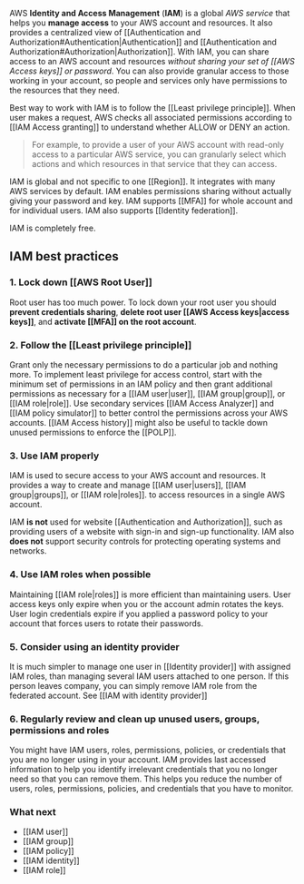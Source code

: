 AWS **Identity and Access Management** (**IAM**) is a global *AWS service* that helps you **manage access** to your AWS account and resources. It also provides a centralized view of [[Authentication and Authorization#Authentication|Authentication]] and [[Authentication and Authorization#Authorization|Authorization]]. With IAM, you can share access to an AWS account and resources *without sharing your set of [[AWS Access keys]] or password*. You can also provide granular access to those working in your account, so people and services only have permissions to the resources that they need. 

Best way to work with IAM is to follow the [[Least privilege principle]]. When user makes a request, AWS checks all associated permissions according to [[IAM Access granting]] to understand whether ALLOW or DENY an action.

> For example, to provide a user of your AWS account with read-only access to a particular AWS service, you can granularly select which actions and which resources in that service that they can access.

IAM is global and not specific to one [[Region]]. It integrates with many AWS services by default. IAM enables permissions sharing without actually giving your password and key. IAM supports [[MFA]] for whole account and for individual users. IAM also supports [[Identity federation]].

IAM is completely free.

## IAM best practices

### 1. Lock down [[AWS Root User]]

Root user has too much power. To lock down your root user you should **prevent credentials sharing**, **delete root user [[AWS Access keys|access keys]]**, and **activate [[MFA]] on the root account**.

### 2. Follow the [[Least privilege principle]]

Grant only the necessary permissions to do a particular job and nothing more. To implement least privilege for access control, start with the minimum set of permissions in an IAM policy and then grant additional permissions as necessary for a [[IAM user|user]], [[IAM group|group]], or [[IAM role|role]]. Use secondary services [[IAM Access Analyzer]] and [[IAM policy simulator]] to better control the permissions across your AWS accounts. [[IAM Access history]] might also be useful to tackle down unused permissions to enforce the [[POLP]].

### 3. Use IAM properly

IAM is used to secure access to your AWS account and resources. It provides a way to create and manage  [[IAM user|users]], [[IAM group|groups]], or [[IAM role|roles]]. to access resources in a single AWS account. 

IAM **is not** used for website [[Authentication and Authorization]], such as providing users of a website with sign-in and sign-up functionality. IAM also **does not** support security controls for protecting operating systems and networks.

### 4. Use IAM roles when possible

Maintaining [[IAM role|roles]] is more efficient than maintaining users. User access keys only expire when you or the account admin rotates the keys. User login credentials expire if you applied a password policy to your account that forces users to rotate their passwords.

### 5. Consider using an identity provider

It is much simpler to manage one user in [[Identity provider]] with assigned IAM roles, than managing several IAM users attached to one person. If this person leaves company, you can simply remove IAM role from the federated account. See [[IAM with identity provider]]

### 6. Regularly review and clean up unused users, groups, permissions and roles

You might have IAM users, roles, permissions, policies, or credentials that you are no longer using in your account. IAM provides last accessed information to help you identify irrelevant credentials that you no longer need so that you can remove them. This helps you reduce the number of users, roles, permissions, policies, and credentials that you have to monitor.

### What next

- [[IAM user]]
- [[IAM group]]
- [[IAM policy]]
- [[IAM identity]]
- [[IAM role]]